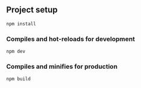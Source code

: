 ## Project setup
```
npm install
```

### Compiles and hot-reloads for development
```
npm dev
```

### Compiles and minifies for production
```
npm build
```
